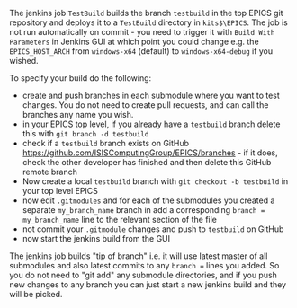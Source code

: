 The jenkins job `TestBuild` builds the branch `testbuild` in the top EPICS git repository and deploys it to a `TestBuild` directory in `kits$\EPICS`. The job is not run automatically on commit - you need to trigger it with `Build With Parameters` in Jenkins GUI at which point you could change e.g. the `EPICS_HOST_ARCH` from `windows-x64` (default) to `windows-x64-debug` if you wished.

To specify your build do the following:
- create and push branches in each submodule where you want to test changes. You do not need to create pull requests, and can call the branches any name you wish.
- in your EPICS top level, if you already have a `testbuild` branch delete this with `git branch -d testbuild`
- check if a `testbuild` branch exists on GitHub https://github.com/ISISComputingGroup/EPICS/branches - if it does, check the other developer has finished and then delete this GitHub remote branch
- Now create a local `testbuild` branch with `git checkout -b testbuild` in your top level EPICS 
- now edit `.gitmodules` and for each of the submodules you created a separate  `my_branch_name` branch in add a corresponding `branch = my_branch_name` line to the relevant section of the file
- not commit your `.gitmodule` changes and push to `testbuild` on GitHub
- now start the jenkins build from the GUI

The jenkins job builds "tip of branch" i.e. it will use latest master of all submodules and also latest commits to any `branch =` lines you added. So you do not need to "git add" any submodule directories, and if you push new changes to any branch you can just start a new jenkins build and they will be picked.   



